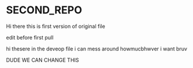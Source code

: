 # SECOND_REPO

Hi there this is first version of original file

edit before first pull


hi thesere in the deveop file i can mess around howmucbhwver i want bruv


DUDE WE CAN CHANGE THIS 